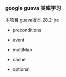 ### google guava 类库学习 
 本项目 guava版本 28.2-jre
 
 * preconditions
 
 * event
 
 * multiMap
 
 * cache
 
 * optional